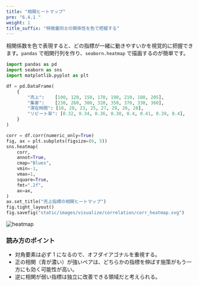 ```yaml
---
title: "相関ヒートマップ"
pre: "6.4.1 "
weight: 1
title_suffix: "特徴量同士の関係性を色で把握する"
---
```


相関係数を色で表現すると、どの指標が一緒に動きやすいかを視覚的に把握できます。`pandas` で相関行列を作り、`seaborn.heatmap` で描画するのが簡単です。

```python
import pandas as pd
import seaborn as sns
import matplotlib.pyplot as plt

df = pd.DataFrame(
    {
        "売上":    [100, 120, 150, 170, 190, 210, 180, 205],
        "集客":    [230, 260, 300, 320, 350, 370, 330, 360],
        "滞在時間": [18, 20, 23, 25, 27, 29, 26, 28],
        "リピート率": [0.32, 0.34, 0.36, 0.38, 0.4, 0.41, 0.39, 0.4],
    }
)

corr = df.corr(numeric_only=True)
fig, ax = plt.subplots(figsize=(6, 5))
sns.heatmap(
    corr,
    annot=True,
    cmap="Blues",
    vmin=-1,
    vmax=1,
    square=True,
    fmt=".2f",
    ax=ax,
)
ax.set_title("売上指標の相関ヒートマップ")
fig.tight_layout()
fig.savefig("static/images/visualize/correlation/corr_heatmap.svg")
```

![heatmap](/images/visualize/correlation/corr_heatmap.svg)

### 読み方のポイント

- 対角要素は必ず 1 になるので、オフダイアゴナルを重視する。
- 正の相関（青が濃い）が強いペアは、どちらかの指標を伸ばす施策がもう一方にも効く可能性が高い。
- 逆に相関が弱い指標は独立に改善できる領域だと考えられる。
